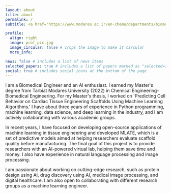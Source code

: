```yaml
---
layout: about
title: about
permalink: /
subtitle: <a href='https://www.modares.ac.ir/en-cheme/departments/biomedical-engineering'>Affiliations</a>. Department of Biomedical Engineering, Faculty of Chemical Engineering, Tarbiat Modares University, Tehran, Iran.

profile:
  align: right
  image: prof_pic.jpg
  image_circular: false # crops the image to make it circular
  more_info: 

news: false # includes a list of news items
selected_papers: true # includes a list of papers marked as "selected={true}"
social: true # includes social icons at the bottom of the page
---
```


I am a Biomedical Engineer and an AI enthusiast. I earned my Master's degree from Tarbiat Modares University (2022) in Chemical Engineering-Biomedical Engineering. For my Master's thesis, I worked on 'Predicting Cell Behavior on Cardiac Tissue Engineering Scaffolds Using Machine Learning Algorithms.' I have about three years of experience in Python programming, machine learning, data science, and deep learning in the industry, and I am actively collaborating with various academic groups. 

In recent years, I have focused on developing open-source applications of machine learning in tissue engineering and developed MLATE, which is a set of predictive models aimed at helping researchers evaluate scaffold quality before manufacturing. The final goal of this project is to provide researchers with an AI-powered virtual lab, helping them save time and money. I also have experience in natural language processing and image processing.

I am passionate about working on cutting-edge research, such as protein design using AI, drug discovery using AI, medical image processing, and digital healthcare. I am also open to collaborating with different research groups as a machine learning engineer.

 
